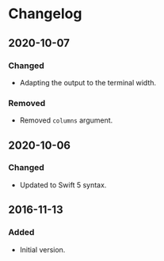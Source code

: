 # Changelog
## 2020-10-07
### Changed
- Adapting the output to the terminal width. 

### Removed
- Removed `columns` argument.

## 2020-10-06
### Changed
- Updated to Swift 5 syntax.

## 2016-11-13
### Added
- Initial version.
